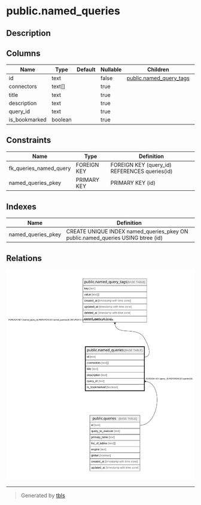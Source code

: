 # public.named_queries

## Description

## Columns

| Name | Type | Default | Nullable | Children | Parents | Comment |
| ---- | ---- | ------- | -------- | -------- | ------- | ------- |
| id | text |  | false | [public.named_query_tags](public.named_query_tags.md) |  |  |
| connectors | text[] |  | true |  |  |  |
| title | text |  | true |  |  |  |
| description | text |  | true |  |  |  |
| query_id | text |  | true |  | [public.queries](public.queries.md) |  |
| is_bookmarked | boolean |  | true |  |  |  |

## Constraints

| Name | Type | Definition |
| ---- | ---- | ---------- |
| fk_queries_named_query | FOREIGN KEY | FOREIGN KEY (query_id) REFERENCES queries(id) |
| named_queries_pkey | PRIMARY KEY | PRIMARY KEY (id) |

## Indexes

| Name | Definition |
| ---- | ---------- |
| named_queries_pkey | CREATE UNIQUE INDEX named_queries_pkey ON public.named_queries USING btree (id) |

## Relations

![er](public.named_queries.svg)

---

> Generated by [tbls](https://github.com/k1LoW/tbls)
